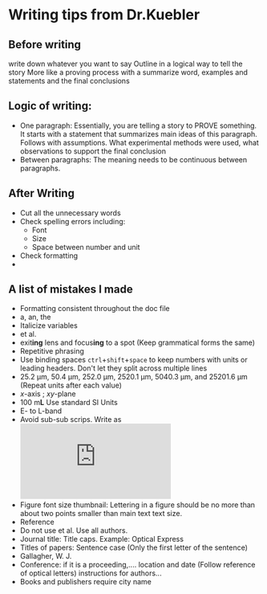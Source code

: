 # Writing tips from Dr.Kuebler

## Before writing

write down whatever you want to say
Outline in a logical way to tell the story
More like a proving process with a summarize word, examples and statements and the final conclusions

## Logic of writing:
- One paragraph: Essentially, you are telling a story to PROVE something. It starts with a statement that summarizes main ideas of this paragraph. Follows with assumptions. What experimental methods were used, what observations to support the final conclusion
- Between paragraphs: The meaning needs to be continuous between paragraphs.


## After Writing
- Cut all the unnecessary words
- Check spelling errors including:
  - Font
  - Size
  - Space between number and unit
- Check formatting
-

## A list of mistakes I made

 - Formatting consistent throughout the doc file
 - a, an, the
 - Italicize variables
 - et al.
 - exit**ing** lens and focus**ing** to a spot (Keep grammatical forms the same)
 - Repetitive phrasing
 - Use binding spaces `ctrl`+`shift`+`space` to keep numbers with units or leading headers. Don't let they split across multiple lines
 - 25.2 μm, 50.4 μm, 252.0 μm, 2520.1 μm, 5040.3 μm, and 25201.6 μm (Repeat units after each value)
 - *x*-axis ; *xy*-plane
 - 100 m**L** Use standard SI Units
 - E- to L-band
 - Avoid sub-sub scrips. Write as ![](https://latex.codecogs.com/gif.latex?n_%7Beff%2Cmax%7D)
 - Figure font size thumbnail: Lettering in a figure should be no more than about two points smaller than main text text size.
 - Reference
  - Do not use et al. Use all authors.
  - Journal title: Title caps. Example: Optical Express
  - Titles of papers: Sentence case (Only the first letter of the sentence)
  - Gallagher, W. J.
  - Conference: if it is a proceeding,.... location and date (Follow reference of optical letters) instructions for authors...
  - Books and publishers require city name
